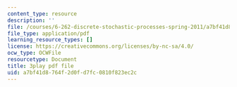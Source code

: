 ```yaml
---
content_type: resource
description: ''
file: /courses/6-262-discrete-stochastic-processes-spring-2011/a7bf41d8764f2d0fd7fc0810f823ec2c_pOhZUJ5BQXk.pdf
file_type: application/pdf
learning_resource_types: []
license: https://creativecommons.org/licenses/by-nc-sa/4.0/
ocw_type: OCWFile
resourcetype: Document
title: 3play pdf file
uid: a7bf41d8-764f-2d0f-d7fc-0810f823ec2c
---
```

